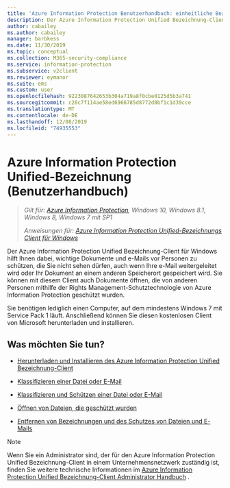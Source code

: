 ```yaml
---
title: 'Azure Information Protection Benutzerhandbuch: einheitliche Bezeichnung'
description: Der Azure Information Protection Unified Bezeichnung-Client für Windows hilft Ihnen dabei, wichtige Dokumente und e-Mails vor Personen zu schützen, die Sie nicht sehen dürfen, auch wenn Ihre e-Mail weitergeleitet wird oder Ihr Dokument an einem anderen Speicherort gespeichert wird.
author: cabailey
ms.author: cabailey
manager: barbkess
ms.date: 11/30/2019
ms.topic: conceptual
ms.collection: M365-security-compliance
ms.service: information-protection
ms.subservice: v2client
ms.reviewer: eymanor
ms.suite: ems
ms.custom: user
ms.openlocfilehash: 9223087642653b304a719a8f0cbe0125d5b3a741
ms.sourcegitcommit: c20c7f114ae58ed6966785d8772d0bf1c1d39cce
ms.translationtype: MT
ms.contentlocale: de-DE
ms.lasthandoff: 12/08/2019
ms.locfileid: "74935553"
---
```

# <a name="azure-information-protection-unified-labeling-user-guide"></a>Azure Information Protection Unified-Bezeichnung (Benutzerhandbuch) 

>*Gilt für: [Azure Information Protection](https://azure.microsoft.com/pricing/details/information-protection), Windows 10, Windows 8.1, Windows 8, Windows 7 mit SP1*
>
> *Anweisungen für: [Azure Information Protection Unified-Bezeichnungs Client für Windows](../faqs.md#whats-the-difference-between-the-azure-information-protection-client-and-the-azure-information-protection-unified-labeling-client)*

Der Azure Information Protection Unified Bezeichnung-Client für Windows hilft Ihnen dabei, wichtige Dokumente und e-Mails vor Personen zu schützen, die Sie nicht sehen dürfen, auch wenn Ihre e-Mail weitergeleitet wird oder Ihr Dokument an einem anderen Speicherort gespeichert wird. Sie können mit diesem Client auch Dokumente öffnen, die von anderen Personen mithilfe der Rights Management-Schutztechnologie von Azure Information Protection geschützt wurden.

Sie benötigen lediglich einen Computer, auf dem mindestens Windows 7 mit Service Pack 1 läuft. Anschließend können Sie diesen kostenlosen Client von Microsoft herunterladen und installieren.


## <a name="what-do-you-want-to-do"></a>Was möchten Sie tun?

- [Herunterladen und Installieren des Azure Information Protection Unified Bezeichnung-Client](install-unifiedlabelingclient-app.md)

- [Klassifizieren einer Datei oder E-Mail](clientv2-classify.md)

- [Klassifizieren und Schützen einer Datei oder E-Mail](clientv2-classify-protect.md)

- [Öffnen von Dateien, die geschützt wurden](clientv2-view-use-files.md)

- [Entfernen von Bezeichnungen und des Schutzes von Dateien und E-Mails](clientv2-remove-label-protection.md)


> [!NOTE]
> Wenn Sie ein Administrator sind, der für den Azure Information Protection Unified Bezeichnung-Client in einem Unternehmensnetzwerk zuständig ist, finden Sie weitere technische Informationen im [Azure Information Protection Unified Bezeichnung-Client Administrator Handbuch](clientv2-admin-guide.md) . 


